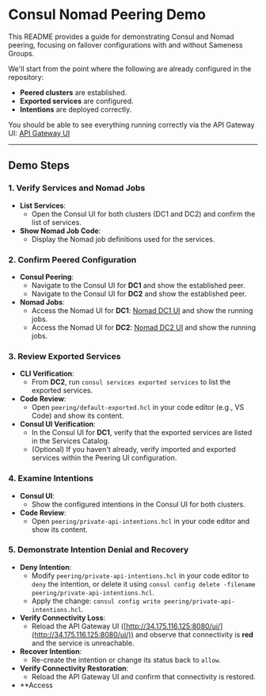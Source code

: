 # Consul Nomad Peering Demo

This README provides a guide for demonstrating Consul and Nomad peering, focusing on failover configurations with and without Sameness Groups.

We'll start from the point where the following are already configured in the repository:

* **Peered clusters** are established.
* **Exported services** are configured.
* **Intentions** are deployed correctly.

You should be able to see everything running correctly via the API Gateway UI: [API Gateway UI](http://34.175.116.125:8080/ui/)

---

## Demo Steps

### 1. Verify Services and Nomad Jobs

* **List Services**:
    * Open the Consul UI for both clusters (DC1 and DC2) and confirm the list of services.
* **Show Nomad Job Code**:
    * Display the Nomad job definitions used for the services.

### 2. Confirm Peered Configuration

* **Consul Peering**:
    * Navigate to the Consul UI for **DC1** and show the established peer.
    * Navigate to the Consul UI for **DC2** and show the established peer.
* **Nomad Jobs**:
    * Access the Nomad UI for **DC1**: [Nomad DC1 UI](http://hashi-hashistack-gcp.hc-a7228bee27814bf1b3768e63f61.gcp.sbx.hashicorpdemo.com:4646) and show the running jobs.
    * Access the Nomad UI for **DC2**: [Nomad DC2 UI](http://hashi-hashistack-gcp-2.hc-a7228bee27814bf1b3768e63f61.gcp.sbx.hashicorpdemo.com:4646) and show the running jobs.

### 3. Review Exported Services

* **CLI Verification**:
    * From **DC2**, run `consul services exported services` to list the exported services.
* **Code Review**:
    * Open `peering/default-exported.hcl` in your code editor (e.g., VS Code) and show its content.
* **Consul UI Verification**:
    * In the Consul UI for **DC1**, verify that the exported services are listed in the Services Catalog.
    * (Optional) If you haven't already, verify imported and exported services within the Peering UI configuration.

### 4. Examine Intentions

* **Consul UI**:
    * Show the configured intentions in the Consul UI for both clusters.
* **Code Review**:
    * Open `peering/private-api-intentions.hcl` in your code editor and show its content.

### 5. Demonstrate Intention Denial and Recovery

* **Deny Intention**:
    * Modify `peering/private-api-intentions.hcl` in your code editor to `deny` the intention, or delete it using `consul config delete -filename peering/private-api-intentions.hcl`.
    * Apply the change: `consul config write peering/private-api-intentions.hcl`.
* **Verify Connectivity Loss**:
    * Reload the API Gateway UI ([http://34.175.116.125:8080/ui/](http://34.175.116.125:8080/ui/)) and observe that connectivity is **red** and the service is unreachable.
* **Recover Intention**:
    * Re-create the intention or change its status back to `allow`.
* **Verify Connectivity Restoration**:
    * Reload the API Gateway UI and confirm that connectivity is restored.
* **Access